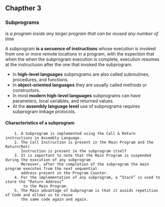 
## Chapther 3
### Subprograms

*is a program inside any larger program that can be reused any number of time*

A subprogram **is a secuence of instructions** whose execution is invoked from one or more remote locations
in a program, with the espection that when the when the subprogram execution is complete, execution resumes
at the instructuion after the one that invoked the subprogram.

* In **high-level languages** subprograms are also called subroutines, procedures, and functions.
* In **object-oriented languages** they are usually called methods or constructors.
* In most **modern high-level languages** subprograms can have parameters, local variables, and returned values.
* At the **assembly language level** use of subprograms requires subprogram linkage protocols.

#### Characteristics of a subprogram
        1. A Subprogram is implemented using the Call & Return instructions in Assembly Language.
        2. The Call Instruction is present in the Main Program and the Return(Ret)
           Instruction is present in the subprogram itself
        3. It is important to note that the Main Program is suspended during the execution of any subprogram
           Moreover, after the completion of the subprogram the main program executes from the next sequential
           address present in the Program Counter.
        4. For the implementation of any subprogram, a “Stack” is used to store the “Return Address”
            to the Main Program.
        5. The Main advantage of Subprogram is that it avoids repetition of Code and allows us to reuse
           the same code again and again.
                                                                                                                                                                                                                                                                                                                                                                                                                                                                                                                                                                                                                                                         


